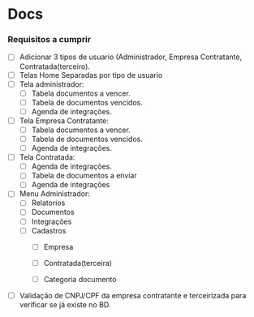 # Docs

### Requisitos a cumprir
- [ ] Adicionar 3 tipos de usuario (Administrador, Empresa Contratante, Contratada(terceiro).
- [ ] Telas Home Separadas por tipo de usuario
- [ ] Tela administrador:
  - [ ] Tabela documentos a vencer.
  - [ ] Tabela de documentos vencidos.
  - [ ] Agenda de integrações.
- [ ] Tela Empresa Contratante:
  - [ ] Tabela documentos a vencer.
  - [ ] Tabela de documentos vencidos.
  - [ ] Agenda de integrações.
- [ ] Tela Contratada:
  - [ ] Agenda de integrações.
  - [ ] Tabela de documentos a enviar
  - [ ] Agenda de integrações
- [ ] Menu Administrador:
  - [ ] Relatorios
  - [ ] Documentos
  - [ ] Integrações
  - [ ] Cadastros
    - [ ] Empresa
    - [ ] Contratada(terceira)
    - [ ] Categoria documento


- [ ] Validação de CNPJ/CPF da empresa contratante e terceirizada para verificar se já existe no BD.

